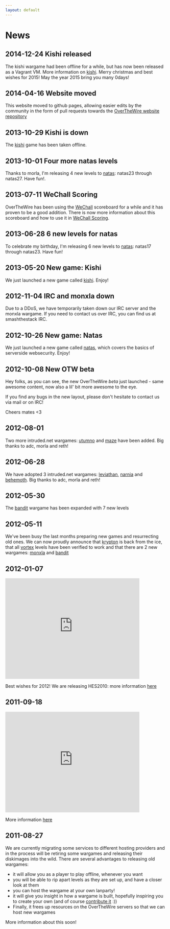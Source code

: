 ```yaml
---
layout: default
---
```

News
====

2014-12-24  Kishi released
--------------------------

The kishi wargame had been offline for a while, but has now been released
as a Vagrant VM. More information on [kishi][]. Merry christmas and best wishes
for 2015! May the year 2015 bring you many 0days!

2014-04-16  Website moved
-------------------------

This website moved to github pages, allowing easier edits by the community
in the form of pull requests towards the [OverTheWire website repository][github]

2013-10-29  Kishi is down
--------------------------

The [kishi][] game has been taken offline.

2013-10-01  Four more natas levels
-----------------------------------

Thanks to morla, I'm releasing 4 new levels to [natas][]: natas23
through natas27. Have fun!.

2013-07-11  WeChall Scoring
----------------------------

OverTheWire has been using the [WeChall][] scoreboard for a while
and it has proven to be a good addition. There is now more
information about this scoreboard and how to use it in [WeChall
Scoring][].

2013-06-28  6 new levels for natas
-----------------------------------

To celebrate my birthday, I'm releasing 6 new levels to [natas][]:
natas17 through natas23. Have fun!

2013-05-20  New game: Kishi
----------------------------

We just launched a new game called [kishi][1]. Enjoy!

2012-11-04  IRC and monxla down
--------------------------------

Due to a DDoS, we have temporarily taken down our IRC server and the
monxla wargame. If you need to contact us over IRC, you can find us
at smashthestack IRC.

2012-10-26  New game: Natas
----------------------------

We just launched a new game called [natas][2], which covers the
basics of serverside websecurity. Enjoy!

2012-10-08  New OTW beta
-------------------------

Hey folks, as you can see, the new OverTheWire *beta* just
launched - same awesome content, now also a lil' bit more awesome to
the eye.

If you find any bugs in the new layout, please don't hesitate to
contact us via mail or on IRC!

Cheers mates <3

2012-08-01
----------
 Two more intruded.net wargames: [utumno][] and [maze][] have been
added. Big thanks to adc, morla and reth!

2012-06-28
----------
 We have adopted 3 intruded.net wargames: [leviathan][], [narnia][]
and [behemoth][]. Big thanks to adc, morla and reth!

2012-05-30
----------
 The [bandit][] wargame has been expanded with 7 new levels

2012-05-11
----------
 We've been busy the last months preparing new games and resurrecting
old ones. We can now proudly announce that [krypton][] is back from
the ice, that all [vortex][] levels have been verified to work and
that there are 2 new wargames: [monxla][] and [bandit][]

2012-01-07
----------
<iframe width="420" height="315" src="http://www.youtube.com/embed/8h4T5UHuwXM" frameborder="0" allowfullscreen></iframe>

 Best wishes for 2012! We are releasing HES2010: more information
[here][]

2011-09-18
----------
<iframe width="420" height="315" src="http://www.youtube.com/embed/A4MFZjwvzSE" frameborder="0" allowfullscreen></iframe>

 More information [here][3]

2011-08-27
----------
 We are currently migrating some services to different hosting
providers and in the process will be retiring some wargames and
releasing their diskimages into the wild. There are several
advantages to releasing old wargames:

-   it will allow you as a player to play offline, whenever you want
-   you will be able to rip apart levels as they are set up, and have a closer look at them
-   you can host the wargame at your own lanparty!
-   it will give you insight in how a wargame is built, hopefully inspiring you to create your own (and of course [contribute it][] :))
-   Finally, it frees up resources on the OverTheWire servers so that we can host new wargames

More information about this soon!

[kishi]: /wargames/kishi/
[natas]: /wargames/natas/
[WeChall]: https://www.wechall.net
[WeChall Scoring]: /about/wechall.html
[1]: /wargames/kishi
[2]: /wargames/natas
[utumno]: /wargames/utumno
[maze]: /wargames/maze
[leviathan]: /wargames/leviathan
[narnia]: /wargames/narnia
[behemoth]: /wargames/behemoth
[bandit]: /wargames/bandit
[krypton]: /wargames/krypton
[vortex]: /wargames/vortex
[monxla]: /wargames/monxla
[here]: /wargames/hes2010
[3]: /wargames/abraxas
[contribute it]: /about/contribute.html
[github]: https://github.com/StevenVanAcker/OverTheWire-website

